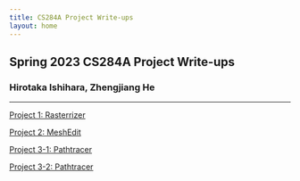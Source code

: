 ```yaml
---
title: CS284A Project Write-ups
layout: home
---
```


## Spring 2023 CS284A Project Write-ups

### Hirotaka Ishihara, Zhengjiang He

---

[Project 1: Rasterrizer](./project1/project1.md)

[Project 2: MeshEdit](./project2/project2.md)

[Project 3-1: Pathtracer](./project3-1/project3.md)

[Project 3-2: Pathtracer](./project3-2/project3.md)
